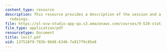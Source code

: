 ```yaml
---
content_type: resource
description: This resource provides a description of the session and a list of suggested
  redaings.
file: https://ol-ocw-studio-app-qa.s3.amazonaws.com/courses/9-520-statistical-learning-theory-and-applications-spring-2006/137518f9783b98d863467a917f9c85e8_lec17.pdf
file_type: application/pdf
resourcetype: Document
title: lec17.pdf
uid: 137518f9-783b-98d8-6346-7a917f9c85e8
---
```

